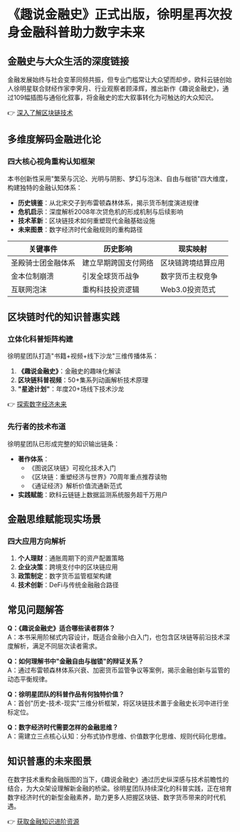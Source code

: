 # 《趣说金融史》正式出版，徐明星再次投身金融科普助力数字未来

## 金融史与大众生活的深度链接
金融发展始终与社会变革同频共振，但专业门槛常让大众望而却步。欧科云链创始人徐明星联合财经作家李霁月、行业观察者顾泽辉，推出新作《趣说金融史》，通过109幅插图与通俗化叙事，将金融史的宏大叙事转化为可触达的大众知识。

👉 [深入了解区块链技术](https://bit.ly/okx_welcome)

## 多维度解码金融进化论
### 四大核心视角重构认知框架
本书创新性采用"繁荣与沉沦、光明与阴影、梦幻与泡沫、自由与枷锁"四大维度，构建独特的金融认知体系：
- **历史镜鉴**：从北宋交子到布雷顿森林体系，揭示货币制度演进规律
- **危机启示**：深度解析2008年次贷危机的形成机制与后续影响
- **技术革新**：区块链技术如何重塑现代金融基础设施
- **未来图景**：数字经济时代金融规则的重构路径

| 关键事件 | 历史影响 | 现实映射 |
|---------|----------|----------|
| 圣殿骑士团金融体系 | 建立早期跨国支付网络 | 区块链跨境结算应用 |
| 金本位制崩溃 | 引发全球货币战争 | 数字货币主权竞争 |
| 互联网泡沫 | 重构科技投资逻辑 | Web3.0投资范式 |

## 区块链时代的知识普惠实践
### 立体化科普矩阵构建
徐明星团队打造"书籍+视频+线下沙龙"三维传播体系：
1. **《趣说金融史》**：金融史的趣味化解读
2. **区块链科普视频**：50+集系列动画解析技术原理
3. **"星途计划"**：年度20+场线下技术沙龙

👉 [探索数字经济未来](https://bit.ly/okx_welcome)

### 先行者的技术布道
徐明星团队已形成完整的知识输出链条：
- **著作体系**：
  - 《图说区块链》可视化技术入门
  - 《区块链：重塑经济与世界》70周年重点推荐读物
  - 《通证经济》解析价值流通新范式
- **实践赋能**：欧科云链链上数据监测系统服务超千万用户

## 金融思维赋能现实场景
### 四大应用方向解析
1. **个人理财**：通胀周期下的资产配置策略
2. **企业决策**：跨境支付中的区块链应用
3. **政策制定**：数字货币监管框架构建
4. **技术创新**：DeFi与传统金融融合路径

## 常见问题解答
**Q：《趣说金融史》适合哪些读者群体？**  
A：本书采用阶梯式内容设计，既适合金融小白入门，也包含区块链等前沿技术深度解析，满足不同层次读者需求。

**Q：如何理解书中"金融自由与枷锁"的辩证关系？**  
A：通过布雷顿森林体系兴衰、加密货币监管争议等案例，揭示金融创新与监管的动态平衡规律。

**Q：徐明星团队的科普作品有何独特价值？**  
A：首创"历史-技术-现实"三维分析框架，将区块链技术置于金融史长河中进行坐标定位。

**Q：数字经济时代需要怎样的金融思维？**  
A：需建立三点核心认知：分布式协作思维、价值数字化思维、规则代码化思维。

## 知识普惠的未来图景
在数字技术重构金融版图的当下，《趣说金融史》通过历史纵深感与技术前瞻性的结合，为大众架设理解新金融的桥梁。徐明星团队持续深化的科普实践，正在培育数字经济时代的新型金融素养，助力更多人把握区块链、数字货币带来的时代机遇。

👉 [获取金融知识进阶资源](https://bit.ly/okx_welcome)